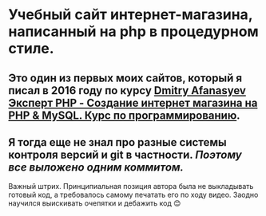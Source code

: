 # Учебный сайт интернет-магазина, написанный на php в процедурном стиле. 
## Это один из первых моих сайтов, который я писал в 2016 году по курсу [Dmitry Afanasyev](https://www.youtube.com/c/DmitryAfanasyev) [Эксперт PHP - Создание интернет магазина на PHP & MySQL. Курс по программированию]( https://www.youtube.com/playlist?list=PLoonZ8wII66iZSicLNXhE4bxUYaKhIc-L). 
## Я тогда еще не знал про разные системы контроля версий и git в частности. _Поэтому все выложено одним коммитом._

Важный штрих. Принципиальная позиция автора была не выкладывать готовый код, а требовалось самому печатать его по ходу видео. Заодно научился выискивать очепятки и дебажить код 😊
